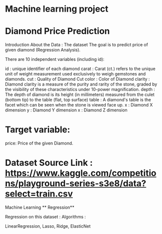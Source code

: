 # Machine learning project

# Diamond Price Prediction
Introduction About the Data :
The dataset The goal is to predict price of given diamond (Regression Analysis).

There are 10 independent variables (including id):

id : unique identifier of each diamond
carat : Carat (ct.) refers to the unique unit of weight measurement used exclusively to weigh gemstones and diamonds.
cut : Quality of Diamond Cut
color : Color of Diamond
clarity : Diamond clarity is a measure of the purity and rarity of the stone, graded by the visibility of these characteristics under 10-power magnification.
depth : The depth of diamond is its height (in millimeters) measured from the culet (bottom tip) to the table (flat, top surface)
table : A diamond's table is the facet which can be seen when the stone is viewed face up.
x : Diamond X dimension
y : Diamond Y dimension
x : Diamond Z dimension

# Target variable:
price: Price of the given Diamond.


# Dataset Source Link : https://www.kaggle.com/competitions/playground-series-s3e8/data?select=train.csv

Machine Learning
** Regression**

Regression on this dataset :
Algorithms :

LinearRegression,
Lasso,
Ridge,
ElasticNet

